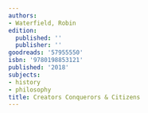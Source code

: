 ```yaml
---
authors:
- Waterfield, Robin
edition:
  published: ''
  publisher: ''
goodreads: '57955550'
isbn: '9780198853121'
published: '2018'
subjects:
- history
- philosophy
title: Creators Conquerors & Citizens
---
```


